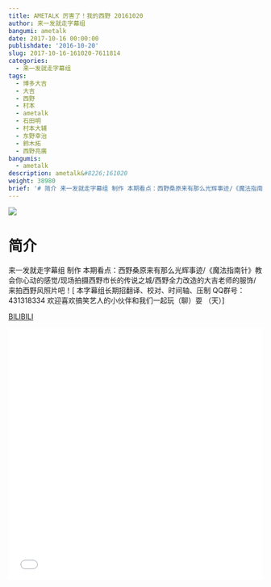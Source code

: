 ```yaml
---
title: AMETALK 厉害了！我的西野 20161020
author: 来一发就走字幕组
bangumi: ametalk
date: 2017-10-16 00:00:00
publishdate: '2016-10-20'
slug: 2017-10-16-161020-7611814
categories:
  - 来一发就走字幕组
tags:
  - 博多大吉
  - 大吉
  - 西野
  - 村本
  - ametalk
  - 石田明
  - 村本大辅
  - 东野幸治
  - 鈴木拓
  - 西野亮廣
bangumis:
  - ametalk
description: ametalk&#8226;161020
weight: 38980
brief: '# 简介 来一发就走字幕组 制作 本期看点：西野桑原来有那么光辉事迹/《魔法指南针》教会你心动的感觉/现场拍摄西野市长的传说之城/西野全力改造的大吉老师的服饰/来拍西野风照片吧！'
---
```


![](https://i.imgur.com/ZyHOom6.jpg)

# 简介  
来一发就走字幕组 制作 本期看点：西野桑原来有那么光辉事迹/《魔法指南针》教会你心动的感觉/现场拍摄西野市长的传说之城/西野全力改造的大吉老师的服饰/来拍西野风照片吧！[ 本字幕组长期招翻译、校对、时间轴、压制   QQ群号：431318334 欢迎喜欢搞笑艺人的小伙伴和我们一起玩（聊）耍 （天）]

  [BILIBILI](https://www.bilibili.com/video/av7611814/)


<div class="vcontainer">  <iframe class='video' src="//www.bilibili.com/blackboard/player.html?aid=7611814" width="100%" height="500" frameborder="0" allowfullscreen="allowfullscreen"></iframe></div>
